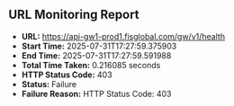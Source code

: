 ## URL Monitoring Report

- **URL:** https://api-gw1-prod1.fisglobal.com/gw/v1/health
- **Start Time:** 2025-07-31T17:27:59.375903
- **End Time:** 2025-07-31T17:27:59.591988
- **Total Time Taken:** 0.216085 seconds
- **HTTP Status Code:** 403
- **Status:** Failure
- **Failure Reason:** HTTP Status Code: 403

